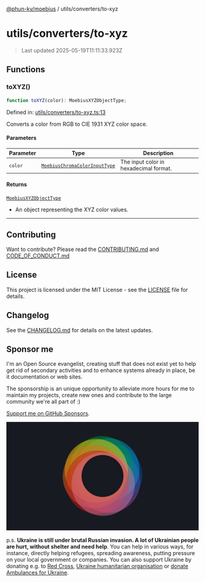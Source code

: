 [@phun-ky/moebius](../../README.md) / utils/converters/to-xyz

# utils/converters/to-xyz

> Last updated 2025-05-19T11:11:33.923Z

##

## Functions

### toXYZ()

```ts
function toXYZ(color): MoebiusXYZObjectType;
```

Defined in: [utils/converters/to-xyz.ts:13](https://github.com/phun-ky/moebius/blob/main/src/utils/converters/to-xyz.ts#L13)

Converts a color from RGB to CIE 1931 XYZ color space.

#### Parameters

| Parameter | Type                                                                        | Description                            |
| --------- | --------------------------------------------------------------------------- | -------------------------------------- |
| `color`   | [`MoebiusChromaColorInputType`](../../types.md#moebiuschromacolorinputtype) | The input color in hexadecimal format. |

#### Returns

[`MoebiusXYZObjectType`](../../types.md#moebiusxyzobjecttype)

- An object representing the XYZ color values.

---

## Contributing

Want to contribute? Please read the [CONTRIBUTING.md](https://github.com/phun-ky/moebius/blob/main/CONTRIBUTING.md) and [CODE_OF_CONDUCT.md](https://github.com/phun-ky/moebius/blob/main/CODE_OF_CONDUCT.md)

## License

This project is licensed under the MIT License - see the [LICENSE](https://github.com/phun-ky/moebius/blob/main/LICENSE) file for details.

## Changelog

See the [CHANGELOG.md](https://github.com/phun-ky/moebius/blob/main/CHANGELOG.md) for details on the latest updates.

## Sponsor me

I'm an Open Source evangelist, creating stuff that does not exist yet to help get rid of secondary activities and to enhance systems already in place, be it documentation or web sites.

The sponsorship is an unique opportunity to alleviate more hours for me to maintain my projects, create new ones and contribute to the large community we're all part of :)

[Support me on GitHub Sponsors](https://github.com/sponsors/phun-ky).

![logo](https://github.com/phun-ky/moebius/blob/main/public/images/logo/logo-ring.png?raw=true)

p.s. **Ukraine is still under brutal Russian invasion. A lot of Ukrainian people are hurt, without shelter and need help**. You can help in various ways, for instance, directly helping refugees, spreading awareness, putting pressure on your local government or companies. You can also support Ukraine by donating e.g. to [Red Cross](https://www.icrc.org/en/donate/ukraine), [Ukraine humanitarian organisation](https://savelife.in.ua/en/donate-en/#donate-army-card-weekly) or [donate Ambulances for Ukraine](https://www.gofundme.com/f/help-to-save-the-lives-of-civilians-in-a-war-zone).
